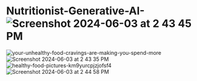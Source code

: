 # Nutritionist-Generative-AI-![Screenshot 2024-06-03 at 2 43 45 PM](https://github.com/manav-888/Nutritionist-Generative-AI-/assets/28830098/e27142ab-7b35-42b6-bb45-5b60e21e59ad)
![your-unhealthy-food-cravings-are-making-you-spend-more](https://github.com/manav-888/Nutritionist-Generative-AI-/assets/28830098/b2f1fad1-56a5-4245-8aa8-cc4133de7b7f)
![Screenshot 2024-06-03 at 2 43 35 PM](https://github.com/manav-888/Nutritionist-Generative-AI-/assets/28830098/f293a023-fe0a-44f4-8026-362523a20cad)
![healthy-food-pictures-km9yurcpjzjofsf4](https://github.com/manav-888/Nutritionist-Generative-AI-/assets/28830098/04025f2d-e4b1-4ac0-97b3-8940cbbb4e2d)
![Screenshot 2024-06-03 at 2 44 58 PM](https://github.com/manav-888/Nutritionist-Generative-AI-/assets/28830098/07a3de83-2277-4ab6-9bc8-d1916dcaab86)
